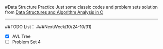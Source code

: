 #Data Structure Practice
Just some classic codes and problem sets solution from [Data Structures and Algorithm Analysis in C](http://book.douban.com/subject/1139426/)    

---

##TODO List：
###NextWeek(10/24-10/31)
- [x]  AVL Tree  
- [ ]   Problem Set 4